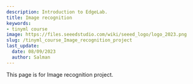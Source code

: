 ```yaml
---
description: Introduction to EdgeLab.
title: Image recognition
keywords:
- tinyml course
image: https://files.seeedstudio.com/wiki/seeed_logo/logo_2023.png
slug: /tinyml_course_Image_recognition_project
last_update:
  date: 08/09/2023
  author: Salman
---
```


This page is for Image recognition project.